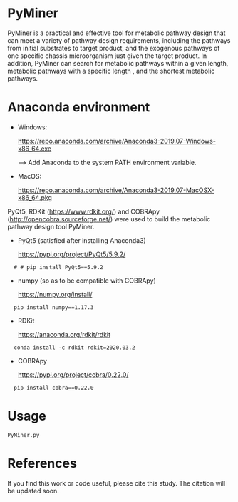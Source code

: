 # PyMiner
PyMiner is a practical and effective tool for metabolic pathway design that can meet a variety of pathway design requirements, including the pathways from initial substrates to target product, and the exogenous pathways of one specific chassis microorganism just given the target product. In addition, PyMiner can search for metabolic pathways within a given length, metabolic pathways with a specific length , and the shortest metabolic pathways.

# Anaconda environment

+ Windows:

  https://repo.anaconda.com/archive/Anaconda3-2019.07-Windows-x86_64.exe

  —> Add Anaconda to the system PATH environment variable.
+ MacOS:

  https://repo.anaconda.com/archive/Anaconda3-2019.07-MacOSX-x86_64.pkg

PyQt5, RDKit (https://www.rdkit.org/) and COBRApy (http://opencobra.sourceforge.net/) were used to build the metabolic pathway design tool PyMiner.

+ PyQt5 (satisfied after installing Anaconda3)
  
  https://pypi.org/project/PyQt5/5.9.2/
```
  # # pip install PyQt5==5.9.2
```

+ numpy (so as to be compatible with COBRApy)
  
  https://numpy.org/install/
```
  pip install numpy==1.17.3
```

+ RDKit
  
  https://anaconda.org/rdkit/rdkit
```
  conda install -c rdkit rdkit=2020.03.2
```

+ COBRApy
  
  https://pypi.org/project/cobra/0.22.0/
```
  pip install cobra==0.22.0
```

# Usage
```
PyMiner.py
```

# References
If you find this work or code useful, please cite this study. The citation will be updated soon.
